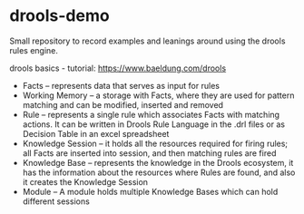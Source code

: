 # drools-demo
Small repository to record examples and leanings around using the drools rules engine.

drools basics - tutorial: https://www.baeldung.com/drools

- Facts – represents data that serves as input for rules
- Working Memory – a storage with Facts, where they are used for pattern matching and can be modified, inserted and removed
- Rule – represents a single rule which associates Facts with matching actions. It can be written in Drools Rule Language in the .drl files or as Decision Table in an excel spreadsheet
- Knowledge Session – it holds all the resources required for firing rules; all Facts are inserted into session, and then matching rules are fired
- Knowledge Base – represents the knowledge in the Drools ecosystem, it has the information about the resources where Rules are found, and also it creates the Knowledge Session
- Module – A module holds multiple Knowledge Bases which can hold different sessions